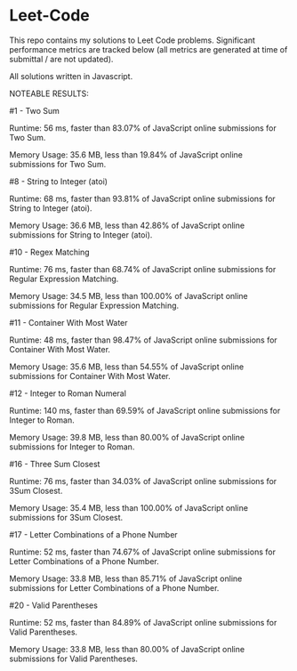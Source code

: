 # Leet-Code

This repo contains my solutions to Leet Code problems. Significant performance metrics are tracked below (all metrics are generated at time of submittal / are not updated).

All solutions written in Javascript.


NOTEABLE RESULTS:

#1 - Two Sum

  Runtime: 56 ms, faster than 83.07% of JavaScript online submissions for Two Sum.
  
  Memory Usage: 35.6 MB, less than 19.84% of JavaScript online submissions for Two Sum.


#8 - String to Integer (atoi)

  Runtime: 68 ms, faster than 93.81% of JavaScript online submissions for String to Integer (atoi).
  
  Memory Usage: 36.6 MB, less than 42.86% of JavaScript online submissions for String to Integer (atoi).


#10 - Regex Matching

  Runtime: 76 ms, faster than 68.74% of JavaScript online submissions for Regular Expression Matching.
  
  Memory Usage: 34.5 MB, less than 100.00% of JavaScript online submissions for Regular Expression Matching.


#11 - Container With Most Water

  Runtime: 48 ms, faster than 98.47% of JavaScript online submissions for Container With Most Water.
  
  Memory Usage: 35.6 MB, less than 54.55% of JavaScript online submissions for Container With Most Water.


#12 - Integer to Roman Numeral

  Runtime: 140 ms, faster than 69.59% of JavaScript online submissions for Integer to Roman.
  
  Memory Usage: 39.8 MB, less than 80.00% of JavaScript online submissions for Integer to Roman.


#16 - Three Sum Closest

  Runtime: 76 ms, faster than 34.03% of JavaScript online submissions for 3Sum Closest.
  
  Memory Usage: 35.4 MB, less than 100.00% of JavaScript online submissions for 3Sum Closest.


#17 - Letter Combinations of a Phone Number

  Runtime: 52 ms, faster than 74.67% of JavaScript online submissions for Letter Combinations of a Phone Number.
  
  Memory Usage: 33.8 MB, less than 85.71% of JavaScript online submissions for Letter Combinations of a Phone Number.


#20 - Valid Parentheses

  Runtime: 52 ms, faster than 84.89% of JavaScript online submissions for Valid Parentheses.
  
  Memory Usage: 33.8 MB, less than 80.00% of JavaScript online submissions for Valid Parentheses.